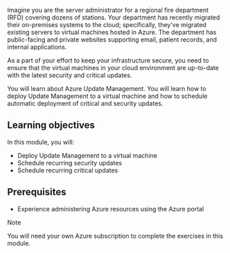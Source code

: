 ﻿Imagine you are the server administrator for a regional fire department (RFD) covering dozens of stations. Your department has recently migrated their on-premises systems to the cloud; specifically, they've migrated existing servers to virtual machines hosted in Azure. The department has public-facing and private websites supporting email, patient records, and internal applications.

As a part of your effort to keep your infrastructure secure, you need to ensure that the virtual machines in your cloud environment are  up-to-date with the latest security and critical updates. 

You will learn about Azure Update Management. You will learn how to deploy Update Management to a  virtual machine and how to schedule automatic deployment of critical and security updates.

## Learning objectives

In this module, you will:

- Deploy Update Management to a virtual machine
- Schedule recurring security updates
- Schedule recurring critical updates

## Prerequisites

- Experience administering Azure resources using the Azure portal

> [!NOTE]
> You will need your own Azure subscription to complete the exercises in this module.